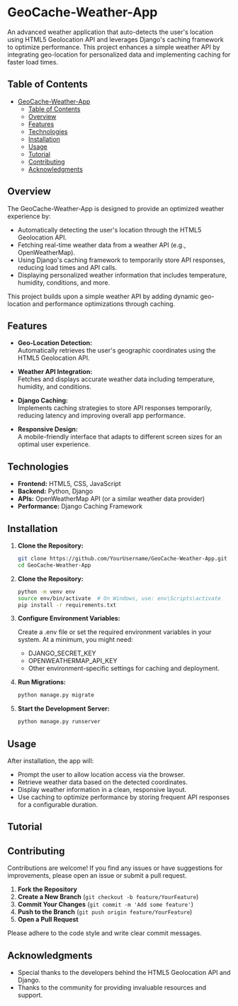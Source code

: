 # GeoCache-Weather-App

An advanced weather application that auto-detects the user's location using HTML5 Geolocation API and leverages Django's caching framework to optimize performance. This project enhances a simple weather API by integrating geo-location for personalized data and implementing caching for faster load times.

## Table of Contents

- [GeoCache-Weather-App](#geocache-weather-app)
  - [Table of Contents](#table-of-contents)
  - [Overview](#overview)
  - [Features](#features)
  - [Technologies](#technologies)
  - [Installation](#installation)
  - [Usage](#usage)
  - [Tutorial](#tutorial)
  - [Contributing](#contributing)
  - [Acknowledgments](#acknowledgments)

## Overview

The GeoCache-Weather-App is designed to provide an optimized weather experience by:
- Automatically detecting the user's location through the HTML5 Geolocation API.
- Fetching real-time weather data from a weather API (e.g., OpenWeatherMap).
- Using Django's caching framework to temporarily store API responses, reducing load times and API calls.
- Displaying personalized weather information that includes temperature, humidity, conditions, and more.

This project builds upon a simple weather API by adding dynamic geo-location and performance optimizations through caching.

## Features

- **Geo-Location Detection:**  
  Automatically retrieves the user's geographic coordinates using the HTML5 Geolocation API.
  
- **Weather API Integration:**  
  Fetches and displays accurate weather data including temperature, humidity, and conditions.
  
- **Django Caching:**  
  Implements caching strategies to store API responses temporarily, reducing latency and improving overall app performance.
  
- **Responsive Design:**  
  A mobile-friendly interface that adapts to different screen sizes for an optimal user experience.

## Technologies

- **Frontend:** HTML5, CSS, JavaScript  
- **Backend:** Python, Django  
- **APIs:** OpenWeatherMap API (or a similar weather data provider)  
- **Performance:** Django Caching Framework

## Installation

1. **Clone the Repository:**

   ```bash
   git clone https://github.com/YourUsername/GeoCache-Weather-App.git
   cd GeoCache-Weather-App
2. **Clone the Repository:**

    ```bash
    python -m venv env
    source env/bin/activate  # On Windows, use: env\Scripts\activate
    pip install -r requirements.txt
    ```
3. **Configure Environment Variables:**
   
   Create a .env file or set the required environment variables in your system. At a minimum, you might need:
   - DJANGO_SECRET_KEY
   - OPENWEATHERMAP_API_KEY
   - Other environment-specific settings for caching and deployment.

4. **Run Migrations:**
   ```bash
   python manage.py migrate
   ```
5. **Start the Development Server:**
   ```bash
   python manage.py runserver
   ```

## Usage

After installation, the app will:

- Prompt the user to allow location access via the browser.
- Retrieve weather data based on the detected coordinates.
- Display weather information in a clean, responsive layout.
- Use caching to optimize performance by storing frequent API responses for a configurable duration.

## Tutorial

<!-- Add your detailed step-by-step tutorial here. Describe what you have done in the project and how to set it up. Include code snippets, screenshots, and explanations as necessary. -->

## Contributing

Contributions are welcome! If you find any issues or have suggestions for improvements, please open an issue or submit a pull request.

1. **Fork the Repository**
2. **Create a New Branch** (`git checkout -b feature/YourFeature`)
3. **Commit Your Changes** (`git commit -m 'Add some feature'`)
4. **Push to the Branch** (`git push origin feature/YourFeature`)
5. **Open a Pull Request**

Please adhere to the code style and write clear commit messages.


## Acknowledgments

- Special thanks to the developers behind the HTML5 Geolocation API and Django.
- Thanks to the community for providing invaluable resources and support.
